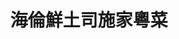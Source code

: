 ---
title: "海倫鮮土司施家粵菜"
description: "海倫鮮土司施家粵菜"
layout: shop
keywords:
  - 美食競賽
  - 台灣美食
  - 美食精選
datePublished: "2025-06-30"
dateModified: "2025-07-07"
city: "台北市"
district: "大安區"
address: "台北市大安區浦城街9-4號"
phone: "0930612789"
geo: "25.024700948829437, 121.52720306195057"
google_map: "https://maps.app.goo.gl/upKYDbHcZoHWYhZU9"
footinder: "https://footinder.com.tw/%E5%8F%B0%E5%8C%97%E5%B8%82%E5%A4%A7%E5%AE%89%E5%8D%80/362101/"
official: "https://www.facebook.com/aluenbaker"
award:
  - name: "500盤"
    year: "2024"
    entries:
      - dishes:
          - "馬友鹹魚蒸肉餅"
          - "懷舊陳皮牛肉"
          - "砂鍋雲吞雞"
          - "水磨芝麻糊"

---